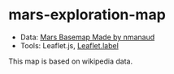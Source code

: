 # mars-exploration-map


* Data: [Mars Basemap Made by nmanaud](https://github.com/nmanaud/whereonmars/wiki/Basemaps)
* Tools: Leaflet.js, [Leaflet.label](https://github.com/Leaflet/Leaflet.label)



This map is based on wikipedia data.
